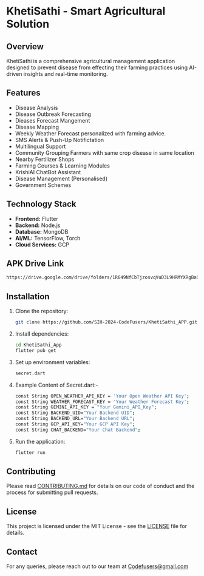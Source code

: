 # KhetiSathi - Smart Agricultural Solution

## Overview
KhetiSathi is a comprehensive agricultural  management application designed to prevent disease from effecting their farming practices using AI-driven insights and real-time monitoring.

## Features
- Disease Analysis 
- Disease Outbreak Forecasting 
-  Dieases Forecast Mangement 
- Disease Mapping  
- Weekly Weather Forecast personalized with farming advice.
- SMS Alerts & Push-Up Notifictation 
- Multilingual Support 
- Community Grouping Farmers with same crop disease in same location 
- Nearby Fertilizer Shops
- Farming Courses & Learning Modules 
- KrishiAI ChatBot Assistant
- Disease Management (Personalised) 
-  Government Schemes 

## Technology Stack
- **Frontend:** Flutter
- **Backend:** Node.js
- **Database:** MongoDB 
- **AI/ML:** TensorFlow, Torch
- **Cloud Services:** GCP

## APK Drive Link



```bash
https://drive.google.com/drive/folders/1R649NfCbTjzosvqVuD3L9HRMYXRgBaSx?usp=share_link
```

## Installation
1. Clone the repository:
    ```bash
    git clone https://github.com/SIH-2024-CodeFusers/KhetiSathi_APP.git
    ```

2. Install dependencies:
    ```bash
    cd KhetiSathi_App
    flutter pub get
    ```

3. Set up environment variables:
    ```bash
   secret.dart
    ```

4. Example Content of Secret.dart:-

   ```bash
   const String OPEN_WEATHER_API_KEY = 'Your Open Weather API Key';
   const String WEATHER_FORECAST_KEY = 'Your Weather Forecast Key';
   const String GEMINI_API_KEY = "Your Gemini_API_Key";
   const String BACKEND_UID="Your Backend UID";
   const String BACKEND_URL="Your Backend URL";
   const String GCP_API_KEY="Your GCP API Key";
   const String CHAT_BACKEND="Your Chat Backend";
   
   ```


5. Run the application:
    
    ```bash
    flutter run
    ```

## Contributing
Please read [CONTRIBUTING.md](CONTRIBUTING.md) for details on our code of conduct and the process for submitting pull requests.

## License
This project is licensed under the MIT License - see the [LICENSE](LICENSE) file for details.

## Contact
For any queries, please reach out to our team at Codefusers@gmail.com